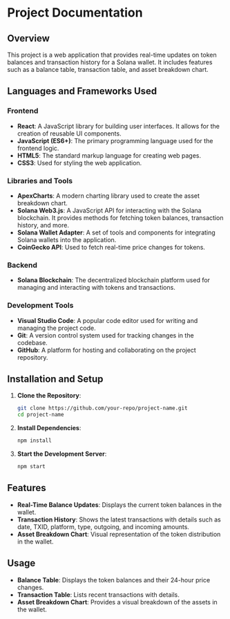 # Project Documentation

## Overview
This project is a web application that provides real-time updates on token balances and transaction history for a Solana wallet. It includes features such as a balance table, transaction table, and asset breakdown chart.

## Languages and Frameworks Used

### Frontend
- **React**: A JavaScript library for building user interfaces. It allows for the creation of reusable UI components.
- **JavaScript (ES6+)**: The primary programming language used for the frontend logic.
- **HTML5**: The standard markup language for creating web pages.
- **CSS3**: Used for styling the web application.

### Libraries and Tools
- **ApexCharts**: A modern charting library used to create the asset breakdown chart.
- **Solana Web3.js**: A JavaScript API for interacting with the Solana blockchain. It provides methods for fetching token balances, transaction history, and more.
- **Solana Wallet Adapter**: A set of tools and components for integrating Solana wallets into the application.
- **CoinGecko API**: Used to fetch real-time price changes for tokens.

### Backend
- **Solana Blockchain**: The decentralized blockchain platform used for managing and interacting with tokens and transactions.

### Development Tools
- **Visual Studio Code**: A popular code editor used for writing and managing the project code.
- **Git**: A version control system used for tracking changes in the codebase.
- **GitHub**: A platform for hosting and collaborating on the project repository.

## Installation and Setup
1. **Clone the Repository**: 
    ```bash
    git clone https://github.com/your-repo/project-name.git
    cd project-name
    ```

2. **Install Dependencies**:
    ```bash
    npm install
    ```

3. **Start the Development Server**:
    ```bash
    npm start
    ```

## Features
- **Real-Time Balance Updates**: Displays the current token balances in the wallet.
- **Transaction History**: Shows the latest transactions with details such as date, TXID, platform, type, outgoing, and incoming amounts.
- **Asset Breakdown Chart**: Visual representation of the token distribution in the wallet.

## Usage
- **Balance Table**: Displays the token balances and their 24-hour price changes.
- **Transaction Table**: Lists recent transactions with details.
- **Asset Breakdown Chart**: Provides a visual breakdown of the assets in the wallet.